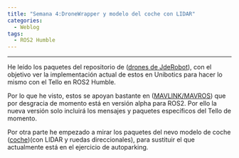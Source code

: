 ```yaml
---
title: "Semana 4:DroneWrapper y modelo del coche con LIDAR"
categories:
  - Weblog
tags:
  - ROS2 Humble
---
```


---

He leído los paquetes del repositorio de ([drones de JdeRobot](https://github.com/JdeRobot/drones/tree/noetic-devel)), con el objetivo ver la implementación actual de estos en Unibotics para hacer lo mismo con el Tello en ROS2 Humble.

Por lo que he visto, estos se apoyan bastante en ([MAVLINK/MAVROS](https://github.com/mavlink/mavros)) que por desgracia de momento está en versión alpha para ROS2. Por ello la nueva versión solo incluirá los mensajes y paquetes específicos del Tello de momento.

Por otra parte he empezado a mirar los paquetes del nevo modelo de coche ([coche](https://github.com/TheRoboticsClub/gsoc2022-Akshay_Narisetti/tree/lincoln_ford_camera_3Dlidar))(con LIDAR y ruedas direccionales), para sustituir el que actualmente está en el ejercicio de autoparking.
